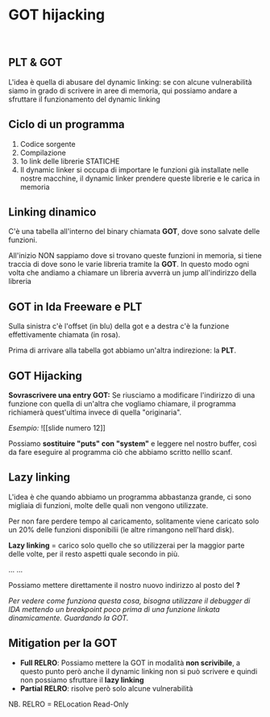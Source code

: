 # GOT hijacking
<br>

## PLT & GOT
L'idea è quella di abusare del dynamic linking: se con alcune vulnerabilità siamo in grado di scrivere in aree di memoria, qui possiamo andare a sfruttare il funzionamento del dynamic linking

## Ciclo di un programma
1. Codice sorgente
2. Compilazione
3. 1o link delle librerie STATICHE
4. Il dynamic linker si occupa di importare le funzioni già installate nelle nostre macchine, il dynamic linker prendere queste librerie e le carica in memoria

## Linking dinamico
C'è una tabella all'interno del binary chiamata **GOT**, dove sono salvate delle funzioni.

All'inizio NON sappiamo dove si trovano queste funzioni in memoria, si tiene traccia di dove sono le varie libreria tramite la **GOT**.
In questo modo ogni volta che andiamo a chiamare un libreria avverrà un jump all'indirizzo della libreria

## GOT in Ida Freeware e PLT
Sulla sinistra c'è l'offset (in blu) della got e a destra c'è la funzione effettivamente chiamata (in rosa).

Prima di arrivare alla tabella got abbiamo un'altra indirezione: la **PLT**.

## GOT Hijacking
**Sovrascrivere una entry GOT:**
Se riusciamo a modificare l'indirizzo di una funzione con quella di un'altra che vogliamo chiamare, il programma richiamerà quest'ultima invece di quella "originaria".

*Esempio:*
![[slide numero 12]]

Possiamo **sostituire "puts" con "system"** e leggere nel nostro buffer, così da fare eseguire al programma ciò che abbiamo scritto nelllo scanf.

## Lazy linking
L'idea è che quando abbiamo un programma abbastanza grande, ci sono migliaia di funzioni, molte delle quali non vengono utilizzate.

Per non fare perdere tempo al caricamento, solitamente viene caricato solo un 20% delle funzioni disponibilii (le altre rimangono nell'hard disk).

**Lazy linking** = carico solo quello che so utilizzerai per la maggior parte delle volte, per il resto aspetti quale secondo in più.

...
...

Possiamo mettere direttamente il nostro nuovo indirizzo al posto del **?**

*Per vedere come funziona questa cosa, bisogna utilizzare il debugger di IDA mettendo un breakpoint poco prima di una funzione linkata dinamicamente. Guardando la GOT.*

## Mitigation per la GOT
- **Full RELRO**: Possiamo mettere la GOT in modalità **non scrivibile**, a questo punto però anche il dynamic linking non si può scrivere e quindi non possiamo sfruttare il **lazy linking**
- **Partial RELRO**: risolve però solo alcune vulnerabilità

NB. RELRO = RELocation Read-Only
